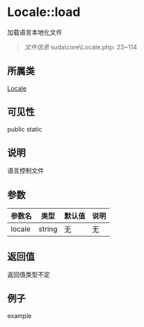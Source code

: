 # Locale::load
加载语言本地化文件
> *文件信息* suda\core\Locale.php: 23~114
## 所属类 

[Locale](../Locale.md)

## 可见性

  public  static
## 说明

语言控制文件

## 参数

| 参数名 | 类型 | 默认值 | 说明 |
|--------|-----|-------|-------|
| locale |  string | 无 | 无 |

## 返回值
返回值类型不定

## 例子

example